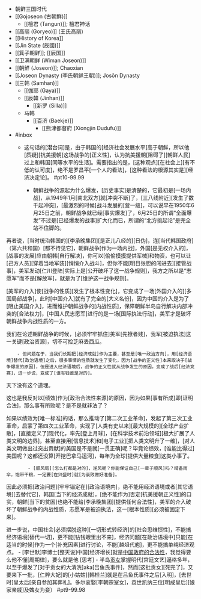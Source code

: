 - 朝鲜三国时代
- [[Gojoseon (古朝鮮)]]
    - [[檀君 (Tangun)]]; 檀君神话
- [[高丽 (Goryeo)]] (王氏高丽)
- [[History of Korea]]
- [[Jin State (辰國)]]
- [[箕子朝鲜]]; [[辰国]]
- [[卫满朝鲜 (Wiman Joseon)]]
- [[朝鮮 (Joseon)]]; Chaoxian
- [[Joseon Dynasty (李氏朝鲜王朝)]]; Josŏn Dynasty
- [[三韩 (Samhan)]]
    - [[伽耶 (Gaya)]]
    - [[辰韓 (Jinhan)]]
        - [[新罗 (Silla)]]
    - 马韩
        - [[百济 (Baekje)]]
            - [[熊津都督府 (Xiongjin Dudufu)]]
- #inbox
    - 这句话的[潜台词]是，由于韩国的[经济社会发展水平]高于朝鲜，所以他[质疑][抗美援朝]这场战争的[正义性]，认为抗美援朝[阻碍了][朝鲜人民]过上和韩国[同等水平的生活]。需要指出的是，[这种观点][在社会上][有不低的认可度]，绝不是罗昌平[一个人的看法]，[这种看法的根源其实是][经济决定论]。 #pt10-99.99


        - 朝鲜战争的源起为什么爆发，[历史事实]是清楚的，它最初是[一场内战]，从1949年1月[南北双方]就[冲突不断]了，[三八线附近][发生了数千起冲突]，[最激烈的时候]战斗发展的[营一级]，可以说早在1950年6月25日之前，朝鲜战争就已经[事实爆发]了，6月25日的所谓“全面爆发”不过是[已经爆发的战事]扩大化而已，所谓的“北方挑起论”是完全站不住脚的。

再者说，[当时统治韩国的][李承晚集团][是正儿八经的][日伪]，连[当代韩国政府]（第六共和国）[都不待见它]，朝鲜战争[作为一场内战]，外国[是无权介入的]，[战事的发展]应由朝韩[自行解决]，你可以[偷偷摸摸提供军械]和物资，也可以让[己方人员][穿着当地军装][悄悄介入战斗]，但你不能[明目张胆的闯进去][接管战事]，美军发动[仁川登陆]实际上是[公开破坏了这一战争规则]，我方之所以是“志愿军”而不是[解放军]，就是为了[维护这一战争规则]。

[美军的介入]使[战争的性质][发生了根本性变化]，它变成了一场[外国介入的][多国局部战争]，此时[中国介入]就有了完全的[大义名份]，因为中国的介入是为了[阻止美国介入]，进而维护朝鲜战争的[内战性质]，保障朝鲜半岛自行解决内部冲突的[合法权力]，[中国人民志愿军]进行的是一场[国际执法行动]，美军才是破坏朝鲜战争内战性质的一方。

我们在论述朝鲜战争的时候，[必须牢牢抓住]美军[先撩者贱]，我军[被迫执法]这一关键[政治资源]，切不可捡芝麻丢西瓜。


        - 但问题在于，当我们长期把[经济成就]作为主要，甚至是[唯一政治方向]，用[经济语境]替代[政治语境]之后，很多事情的性质就发生了变化，因为[战争的正义性]本来取决于[战争爆发的原因]，但是进入经济语境后，战争的正义性就从战争发生的原因，变成了战后[经济竞赛]，进一步说，变成了[谁有钱谁是对的]。

天下没有这个道理。

这也是我反对以[绩效]作为[政治合法性来源]的原因，因为如果[事有所成]即[证明合法]，那么事有所败呢？是不是就非法了？

如果以绩效为[唯一标准]的话，那么推动了[第二次工业革命]，发起了第三次工业革命，启蒙了第四次工业革命，实现了[人类有史以来][最大规模的][全球产业扩散]，[直接定义了]现代化，率先[登上月球]，[在科学技术前沿领域][极大扩展了人类文明的边界]，甚至直接用[信息技术]和[电子工业][把人类文明升了一维]，[对人类文明做出过突出贡献]的美国是不是就[一贯正确]呢？毕竟论绩效，[谁能比得过]美国呢？这都还没算[开挖巴拿马运河]，每年为全球[提供大量粮食]这类小事了。


            - [顺风局][怎么打都是对的]，逆风呢？你能保证自己[一辈子顺风]吗？晴备雨伞，饱带干粮，一定要[在兴盛时]就[为衰败做好准备]。

因此必须把[政治问题][牢牢锚定在][政治语境内]，绝不能用经济语境或者[其它语境][去替代它]，韩国[当下的经济成就]，[绝不能作为]否定[抗美援朝正义性]的口实，朝鲜[当下的贫困]也绝不能给[李承晚集团][提供任何合法性]，美军的介入破坏了朝鲜战争的内战性质，志愿军是被迫执法，这一[根本性质][必须被固定下来]。

进一步说，中国社会[必须摆脱这种][一切形式转经济]的[社会思维惯性]，不能搞经济语境[替代一切]，更不能[钻钱眼里出不来]，经济问题[在政治语境中]只能[在适当的时候]作为一个[补充因素]进行讨论，不能[越俎代庖]，更不能搞单纯经济观点。
        - [李世默]李博士[整天说]中国[经济增长]就是[中国政府的合法性](https://www.zhihu.com/question/491084605/answer/2159801207)，我觉得要么他不懂[周期律]，要么就是他 [思考]
    - 半岛[贡女](https://www.zhihu.com/question/463348493/answer/1926081384)掌握明代[宫廷文艺]逼格多年，以至于爆发了[对于贡女的大清洗]aka[吕鱼氏事件]，然而[这批贡女][死完了]，又要来下一批，[仁粹大妃]的[小姑姑][韩桂兰]就是在吕鱼氏事件之后[入明]，[去世时]皇太后[亲自参加其葬礼]。多尔衮娶[李朝宗室女]，袁世凯纳三位[明成皇后][娘家亲戚]及婢女为妾） #pt9-99.98
